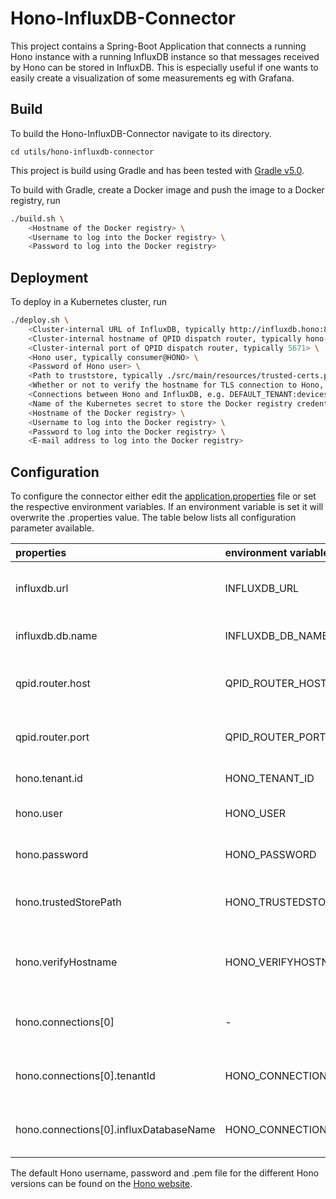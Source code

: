 <!--
******************************************************************************
Copyright (c) 2017 Bosch Software Innovations GmbH.

All rights reserved. This program and the accompanying materials
are made available under the terms of the Eclipse Public License v2.0
which accompanies this distribution, and is available at
https://www.eclipse.org/org/documents/epl-2.0/index.php

Contributors:
     Johannes Kristan (Bosch Software Innovations GmbH) - initial API and functionality
*****************************************************************************
-->

# Hono-InfluxDB-Connector

This project contains a Spring-Boot Application that connects a running Hono instance with a running InfluxDB instance
so that messages received by Hono can be stored in InfluxDB. This is especially useful if one wants
to easily create a visualization of some measurements eg with Grafana.

## Build 

To build the Hono-InfluxDB-Connector navigate to its directory.

`cd utils/hono-influxdb-connector`

This project is build using Gradle and has been tested with [Gradle v5.0](https://github.com/gradle/gradle/releases/tag/v5.0.0).

To build with Gradle, create a Docker image and push the image to a Docker registry, 
run

```bash
./build.sh \
    <Hostname of the Docker registry> \
    <Username to log into the Docker registry> \
    <Password to log into the Docker registry>
```

## Deployment

To deploy in a Kubernetes cluster, run

```bash
./deploy.sh \
    <Cluster-internal URL of InfluxDB, typically http://influxdb.hono:8086> \
    <Cluster-internal hostname of QPID dispatch router, typically hono-dispatch-router-ext.hono> \
    <Cluster-internal port of QPID dispatch router, typically 5671> \
    <Hono user, typically consumer@HONO> \
    <Password of Hono user> \
    <Path to truststore, typically ./src/main/resources/trusted-certs.pem> \
    <Whether or not to verify the hostname for TLS connection to Hono, should be true> \
    <Connections between Hono and InfluxDB, e.g. DEFAULT_TENANT:devices,otherTenant:nameOfOtherInfluxDatabase> \
    <Name of the Kubernetes secret to store the Docker registry credentials in> \
    <Hostname of the Docker registry> \
    <Username to log into the Docker registry> \
    <Password to log into the Docker registry> \
    <E-mail address to log into the Docker registry>
```

## Configuration

To configure the connector either edit the [application.properties](src/main/resources/application.properties) file or set the respective environment variables.
If an environment variable is set it will overwrite the .properties value.
The table below lists all configuration parameter available.

|properties                              |environment variable                 |description                                                 |
|:---------------------------------------|:------------------------------------|:-----------------------------------------------------------|
|influxdb.url                            |INFLUXDB_URL                         |url of the influxDB instance to connect to                  |
|influxdb.db.name                        |INFLUXDB_DB_NAME                     |name fo the database to write to                            |
|qpid.router.host                        |QPID_ROUTER_HOST                     |url to the instance of the qpid dispatch router             |
|qpid.router.port                        |QPID_ROUTER_PORT                     |port to the instance of the qpid dispatch router            |
|hono.tenant.id                          |HONO_TENANT_ID                       |tenant id used by Hono                                      |
|hono.user                               |HONO_USER                            |username to authenticate with Hono                          |
|hono.password                           |HONO_PASSWORD                        |password to authenticate with Hono                          |
|hono.trustedStorePath                   |HONO_TRUSTEDSTOREPATH                |path to the .pem file to connect to Hono                    |
|hono.verifyHostname                     |HONO_VERIFYHOSTNAME                  |`true` to ensure that qpid.router.host is in TLS certificate|
|hono.connections\[0\]                   |-                                    |you may specify >= 1 connections (see below)                |
|hono.connections\[0\].tenantId          |HONO_CONNECTIONS_0_TENANTID          |tenant id used to read from Hono (array element)            |
|hono.connections\[0\].influxDatabaseName|HONO_CONNECTIONS_0_INFLUXDATABASENAME|name of the database to write to (array element)            |


The default Hono username, password and .pem file for the different Hono versions can be found on the [Hono website](https://www.eclipse.org/hono/).
